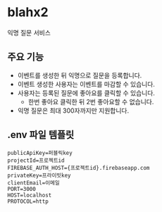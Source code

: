 # blahx2
익명 질문 서비스

## 주요 기능
* 이벤트를 생성한 뒤 익명으로 질문을 등록합니다.
* 이벤트 생성한 사용자는 이벤트를 마감할 수 있습니다.
* 사용자는 등록된 질문에 좋아요를 클릭할 수 있습니다.
  * 한번 좋아요 클릭한 뒤 2번 좋아요할 수 없습니다.
* 익명 질문은 최대 300자까지만 지원합니다.

## .env 파일 템플릿
```
publicApiKey=퍼블릭key
projectId=프로젝트id
FIREBASE_AUTH_HOST={프로젝트id}.firebaseapp.com
privateKey=프라이빗key
clientEmail=이메일
PORT=3000
HOST=localhost
PROTOCOL=http
```